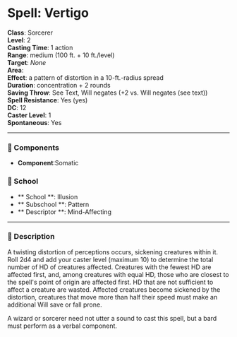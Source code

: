 
# Spell: Vertigo
**Class**: Sorcerer  
**Level**: 2  
**Casting Time**: 1 action  
**Range**: medium (100 ft. + 10 ft./level)  
**Target**: _None_  
**Area**:   
**Effect**: a pattern of distortion in a 10-ft.-radius spread  
**Duration**: concentration + 2 rounds  
**Saving Throw**: See Text, Will negates (+2 vs. Will negates (see text))  
**Spell Resistance**: Yes (yes)  
**DC**: 12  
**Caster Level**: 1  
**Spontaneous**: Yes

---

### 🔮 Components
- **Component**:Somatic

### 🏫 School
- ** School **: Illusion
- ** Subschool **: Pattern
- ** Descriptor **: Mind-Affecting
---

### 📜 Description
A twisting distortion of perceptions occurs, sickening creatures within it. Roll 2d4 and add your caster level (maximum 10) to determine the total number of HD of creatures affected. Creatures with the fewest HD are affected first, and, among creatures with equal HD, those who are closest to the spell's point of origin are affected first. HD that are not sufficient to affect a creature are wasted. Affected creatures become sickened by the distortion, creatures that move more than half their speed must make an additional Will save or fall prone. 

A wizard or sorcerer need not utter a sound to cast this spell, but a bard must perform as a verbal component.
